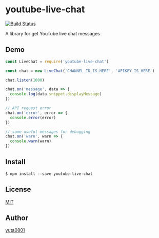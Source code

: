 # youtube-live-chat

[![Build Status](https://travis-ci.org/yuta0801/youtube-live-chat.svg?branch=master)](https://travis-ci.org/yuta0801/youtube-live-chat)

A library for get YouTube live chat messages

## Demo

```js
const LiveChat = require('youtube-live-chat')

const chat = new LiveChat('CHANNEL_ID_IS_HERE', 'APIKEY_IS_HERE')

chat.listen(1000)

chat.on('message', data => {
  console.log(data.snippet.displayMessage)
})

// API request error
chat.on('error', error => {
  console.error(error)
})

// some useful messages for debugging
chat.on('warn', warn => {
  console.warn(warn)
})
```

## Install

```
$ npm install --save youtube-live-chat
```

## License

[MIT](https://github.com/yuta0801/youtube-live-chat/blob/master/LICENSE)

## Author

[yuta0801](https://github.com/yuta0801)
